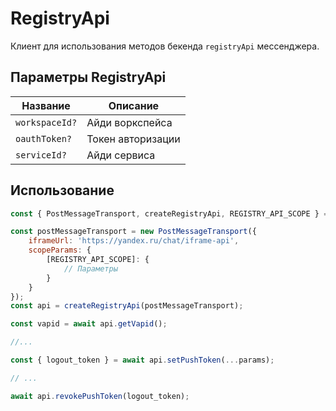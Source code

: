 # RegistryApi

Клиент для использования методов бекенда `registryApi` мессенджера.

## Параметры RegistryApi

| Название | Описание |
| -------- | -------- |
| `workspaceId?` | Айди воркспейса |
| `oauthToken?` | Токен авторизации |
| `serviceId?` | Айди сервиса |


## Использование

```javascript
const { PostMessageTransport, createRegistryApi, REGISTRY_API_SCOPE } = require('@yandex-int/messenger.sdk');

const postMessageTransport = new PostMessageTransport({
    iframeUrl: 'https://yandex.ru/chat/iframe-api',
    scopeParams: {
        [REGISTRY_API_SCOPE]: {
            // Параметры
        }
    }
});
const api = createRegistryApi(postMessageTransport);

const vapid = await api.getVapid();

//...

const { logout_token } = await api.setPushToken(...params);

// ...

await api.revokePushToken(logout_token);
```
